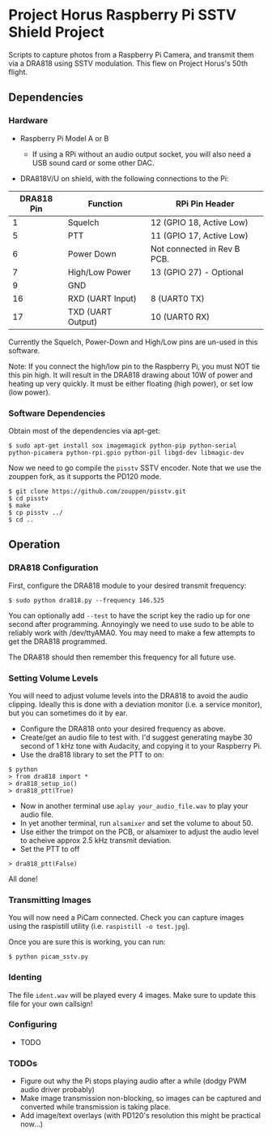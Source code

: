 # Project Horus Raspberry Pi SSTV Shield Project

Scripts to capture photos from a Raspberry Pi Camera, and transmit them via a DRA818 using SSTV modulation.
This flew on Project Horus's 50th flight. 

## Dependencies
### Hardware
* Raspberry Pi Model A or B 
  * If using a RPi without an audio output socket, you will also need a USB sound card or some other DAC.

* DRA818V/U on shield, with the following connections to the Pi:

DRA818 Pin | Function | RPi Pin Header
-----------|----------|---------------
1 | Squelch | 12 (GPIO 18, Active Low)
5 | PTT | 11 (GPIO 17, Active Low)
6 | Power Down | Not connected in Rev B PCB.
7 | High/Low Power | 13 (GPIO 27) - Optional
9 | GND | <Any ground pin>
16 | RXD (UART Input) | 8 (UART0 TX)
17 | TXD (UART Output) | 10 (UART0 RX)

Currently the Squelch, Power-Down and High/Low pins are un-used in this software.

Note: If you connect the high/low pin to the Raspberry Pi, you must NOT tie this pin high. It will result in the DRA818 drawing about 10W of power and heating up very quickly. It must be either floating (high power), or set low (low power).

### Software Dependencies

Obtain most of the dependencies via apt-get:
```
$ sudo apt-get install sox imagemagick python-pip python-serial python-picamera python-rpi.gpio python-pil libgd-dev libmagic-dev
```

Now we need to go compile the `pisstv` SSTV encoder.
Note that we use the zouppen fork, as it supports the PD120 mode.


```
$ git clone https://github.com/zouppen/pisstv.git
$ cd pisstv
$ make
$ cp pisstv ../
$ cd ..
```


## Operation
### DRA818 Configuration
First, configure the DRA818 module to your desired transmit frequency:
```
$ sudo python dra818.py --frequency 146.525
```
You can optionally add `--test` to have the script key the radio up for one second after programming. Annoyingly we need to use sudo to be able to reliably work with /dev/ttyAMA0. You may need to make a few attempts to get the DRA818 programmed.

The DRA818 should then remember this frequency for all future use.

### Setting Volume Levels
You will need to adjust volume levels into the DRA818 to avoid the audio clipping. Ideally this is done with a deviation monitor (i.e. a service monitor), but you can sometimes do it by ear.

 * Configure the DRA818 onto your desired frequency as above.
 * Create/get an audio file to test with. I'd suggest generating maybe 30 second of 1 kHz tone with Audacity, and copying it to your Raspberry Pi.
 * Use the dra818 library to set the PTT to on:
```
$ python
> from dra818 import *
> dra818_setup_io()
> dra818_ptt(True)
```
 * Now in another terminal use `aplay your_audio_file.wav` to play your audio file.
 * In yet another terminal, run `alsamixer` and set the volume to about 50.
 * Use either the trimpot on the PCB, or alsamixer to adjust the audio level to acheive approx 2.5 kHz transmit deviation.
 * Set the PTT to off
```
> dra818_ptt(False)
```
All done!

### Transmitting Images
You will now need a PiCam connected. Check you can capture images using the raspistill utility (i.e. `raspistill -o test.jpg`).

Once you are sure this is working, you can run:
```
$ python picam_sstv.py
```

### Identing
The file `ident.wav` will be played every 4 images. Make sure to update this file for your own callsign!


### Configuring
* TODO

### TODOs

* Figure out why the Pi stops playing audio after a while (dodgy PWM audio driver probably)
* Make image transmission non-blocking, so images can be captured and converted while transmission is taking place.
* Add image/text overlays (with PD120's resolution this might be practical now...)